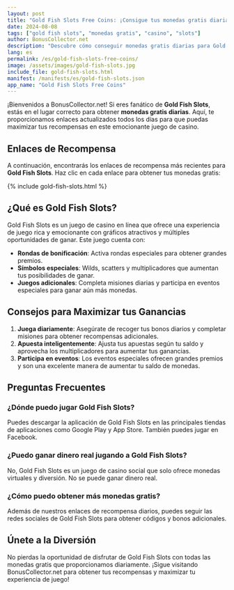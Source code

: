 ```yaml
---
layout: post
title: "Gold Fish Slots Free Coins: ¡Consigue tus monedas gratis diarias!"
date: 2024-08-08
tags: ["gold fish slots", "monedas gratis", "casino", "slots"]
author: BonusCollector.net
description: "Descubre cómo conseguir monedas gratis diarias para Gold Fish Slots y maximiza tus recompensas en el juego. ¡Obtén tus enlaces de recompensa aquí!"
lang: es
permalink: /es/gold-fish-slots-free-coins/
image: /assets/images/gold-fish-slots.jpg
include_file: gold-fish-slots.html
manifest: /manifests/es/gold-fish-slots.json
app_name: "Gold Fish Slots Free Coins"
---
```


¡Bienvenidos a BonusCollector.net! Si eres fanático de **Gold Fish Slots**, estás en el lugar correcto para obtener **monedas gratis diarias**. Aquí, te proporcionamos enlaces actualizados todos los días para que puedas maximizar tus recompensas en este emocionante juego de casino.

## Enlaces de Recompensa

A continuación, encontrarás los enlaces de recompensa más recientes para **Gold Fish Slots**. Haz clic en cada enlace para obtener tus monedas gratis:

{% include gold-fish-slots.html %}

## ¿Qué es Gold Fish Slots?

Gold Fish Slots es un juego de casino en línea que ofrece una experiencia de juego rica y emocionante con gráficos atractivos y múltiples oportunidades de ganar. Este juego cuenta con:

- **Rondas de bonificación**: Activa rondas especiales para obtener grandes premios.
- **Símbolos especiales**: Wilds, scatters y multiplicadores que aumentan tus posibilidades de ganar.
- **Juegos adicionales**: Completa misiones diarias y participa en eventos especiales para ganar aún más monedas.

## Consejos para Maximizar tus Ganancias

1. **Juega diariamente**: Asegúrate de recoger tus bonos diarios y completar misiones para obtener recompensas adicionales.
2. **Apuesta inteligentemente**: Ajusta tus apuestas según tu saldo y aprovecha los multiplicadores para aumentar tus ganancias.
3. **Participa en eventos**: Los eventos especiales ofrecen grandes premios y son una excelente manera de aumentar tu saldo de monedas.

## Preguntas Frecuentes

### ¿Dónde puedo jugar Gold Fish Slots?

Puedes descargar la aplicación de Gold Fish Slots en las principales tiendas de aplicaciones como Google Play y App Store. También puedes jugar en Facebook.

### ¿Puedo ganar dinero real jugando a Gold Fish Slots?

No, Gold Fish Slots es un juego de casino social que solo ofrece monedas virtuales y diversión. No se puede ganar dinero real.

### ¿Cómo puedo obtener más monedas gratis?

Además de nuestros enlaces de recompensa diarios, puedes seguir las redes sociales de Gold Fish Slots para obtener códigos y bonos adicionales.

## Únete a la Diversión

No pierdas la oportunidad de disfrutar de Gold Fish Slots con todas las monedas gratis que proporcionamos diariamente. ¡Sigue visitando BonusCollector.net para obtener tus recompensas y maximizar tu experiencia de juego!